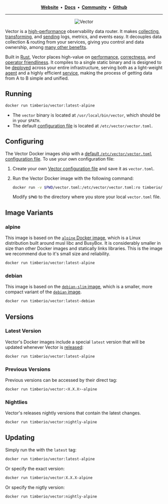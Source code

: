 <p align="center">
  <strong>
    <a href="https://vector.dev">Website<a/>&nbsp;&nbsp;&bull;&nbsp;&nbsp;<a href="https://docs.vector.dev">Docs<a/>&nbsp;&nbsp;&bull;&nbsp;&nbsp;<a href="https://vector.dev/community">Community<a/>&nbsp;&nbsp;&bull;&nbsp;&nbsp;<a href="https://github.com/timberio/vector">Github<a/>
  </strong>
</p>

---

<p align="center">
  <img src="https://res.cloudinary.com/timber/image/upload/v1561214425/vector_diagram_w26yw3.svg" alt="Vector">
</p>

Vector is a [high-performance][docs.performance] observability data router. It
makes [collecting][docs.sources], [transforming][docs.transforms], and
[sending][docs.sinks] logs, metrics, and events easy. It decouples data
collection & routing from your services, giving you control and data ownership,
among [many other benefits][docs.use_cases].

Built in [Rust][urls.rust], Vector places high-value on
[performance][docs.performance], [correctness][docs.correctness], and [operator
friendliness][docs.administration]. It compiles to a single static binary and is
designed to be [deployed][docs.deployment] across your entire infrastructure,
serving both as a light-weight [agent][docs.roles.agent] and a highly efficient
[service][docs.roles.service], making the process of getting data from A to B
simple and unified.

## Running

```bash
docker run timberio/vector:latest-alpine
```

* The `vector` binary is located at `/usr/local/bin/vector`, which should be in your `$PATH`.
* The default [configuration file][docs.configuration] is located at `/etc/vector/vector.toml`.

## Configuring

The Vector Docker images ship with a [default `/etc/vector/vector.toml` configuration file][urls.default_configuration].
To use your own configuration file:

1. Create your own [Vector configuration file][docs.configuration] and save it
   as `vector.toml`.

2. Run the Vector Docker image with the following command:

   ```bash
   docker run -v $PWD/vector.toml:/etc/vector/vector.toml:ro timberio/vector:latest-alpine
   ```

   Modify `$PWD` to the directory where you store your local `vector.toml` file.

## Image Variants

### alpine

This image is based on the [`alpine` Docker image][urls.docker_alpine], which is
a Linux distribution built around musl libc and BusyBox. It is considerably
smaller in size than other Docker images and statically links libraries. This
is the image we recommend due to it's small size and reliability.

```bash
docker run timberio/vector:latest-alpine
```

### debian

This image is based on the [`debian-slim` image][urls.docker_debian],
which is a smaller, more compact variant of the [`debian` image][urls.docker_debian].

```bash
docker run timberio/vector:latest-debian
```

## Versions

### Latest Version

Vector's Docker images include a special `latest` version that will be updated
whenever Vector is [released][urls.vector_releases]:

```bash
docker run timberio/vector:latest-alpine
```

### Previous Versions

Previous versions can be accessed by their direct tag:

```bash
docker run timberio/vector:<X.X.X>-alpine
```

### Nightlies

Vector's releases nightly versions that contain the latest changes.

```bash
docker run timberio/vector:nightly-alpine
```

## Updating

Simply run the with the `latest` tag:

```bash
docker run timberio/vector:latest-alpine
```

Or specify the exact version:

```bash
docker run timberio/vector:X.X.X-alpine
```

Or specify the nigtly version:

```bash
docker run timberio/vector:nightly-alpine
```


[docs.administration]: https://vector.dev/docs/docs/administration
[docs.configuration]: https://vector.dev/docs/docs/setup/configuration
[docs.correctness]: https://vector.dev/docs/docs/about/correctness
[docs.deployment]: https://vector.dev/docs/docs/setup/deployment
[docs.performance]: https://vector.dev/docs/docs/about/performance
[docs.roles.agent]: https://vector.dev/docs/docs/setup/deployment/roles/agent
[docs.roles.service]: https://vector.dev/docs/docs/setup/deployment/roles/service
[docs.sinks]: https://vector.dev/docs/docs/components/sinks
[docs.sources]: https://vector.dev/docs/docs/components/sources
[docs.transforms]: https://vector.dev/docs/docs/components/transforms
[docs.use_cases]: https://vector.dev/docs/docs/use_cases
[urls.default_configuration]: https://github.com/timberio/vector/blob/master/config/vector.toml
[urls.docker_alpine]: https://hub.docker.com/_/alpine
[urls.docker_debian]: https://hub.docker.com/_/debian
[urls.rust]: https://www.rust-lang.org/
[urls.vector_releases]: https://github.com/timberio/vector/releases
